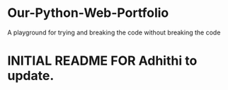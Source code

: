 # Our-Python-Web-Portfolio
A playground for trying and breaking the code without breaking the code

# INITIAL README FOR Adhithi to update.
